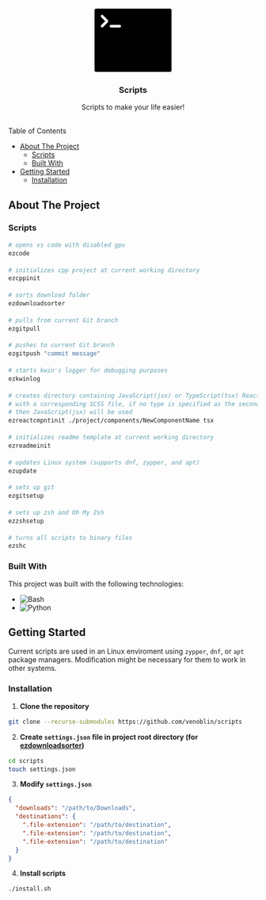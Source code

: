 <br/>
<div align="center">
<a href="https://github.com/venoblin/scripts">
<img src=".project-images/project-logo.png" alt="Termnial logo" height="128px" />
</a>

<h3 align="center">Scripts</h3>
<p align="center">
Scripts to make your life easier!
<br/>
<br/>
</p>
</div>

Table of Contents

- [About The Project](#about-the-project)
  - [Scripts](#scripts)
  - [Built With](#built-with)
- [Getting Started](#getting-started)
  - [Installation](#installation)

## About The Project

### Scripts

```sh
# opens vs code with disabled gpu
ezcode

# initializes cpp project at current working directory
ezcppinit

# sorts download folder
ezdownloadsorter

# pulls from current Git branch
ezgitpull

# pushes to current Git branch
ezgitpush "commit message"

# starts kwin's logger for debugging purposes
ezkwinlog

# creates directory containing JavaScript(jsx) or TypeScript(tsx) React component
# with a corresponding SCSS file, if no type is specified as the second argument
# then JavaScript(jsx) will be used
ezreactcmpntinit ./project/components/NewComponentName tsx

# initializes readme template at current working directory
ezreadmeinit

# updates Linux system (supports dnf, zypper, and apt)
ezupdate

# sets up git
ezgitsetup

# sets up zsh and Oh My Zsh
ezzshsetup

# turns all scripts to binary files
ezshc
```

### Built With

This project was built with the following technologies:

- <img src="https://img.shields.io/badge/Bash-4EAA25?logo=gnubash&logoColor=fff" alt="Bash" />
- <img src="https://img.shields.io/badge/Python-3776AB?logo=python&logoColor=fff" alt="Python" />

## Getting Started

Current scripts are used in an Linux enviroment using `zypper`, `dnf`, or `apt` package managers. Modification might be necessary for them to work in other systems.


### Installation

1. **Clone the repository** 

  ```sh
  git clone --recurse-submodules https://github.com/venoblin/scripts
  ```

2. **Create `settings.json` file in project root directory (for [ezdownloadsorter](https://github.com/venoblin/download-file-sorter))**

  ```sh
  cd scripts
  touch settings.json
  ```

3. **Modify `settings.json`** 

  ```json
  {
    "downloads": "/path/to/Downloads",
    "destinations": {
      ".file-extension": "/path/to/destination",
      ".file-extension": "/path/to/destination",
      ".file-extension": "/path/to/destination"
    }
  }
  ```

4. **Install scripts** 
  
  ```sh
  ./install.sh
  ```